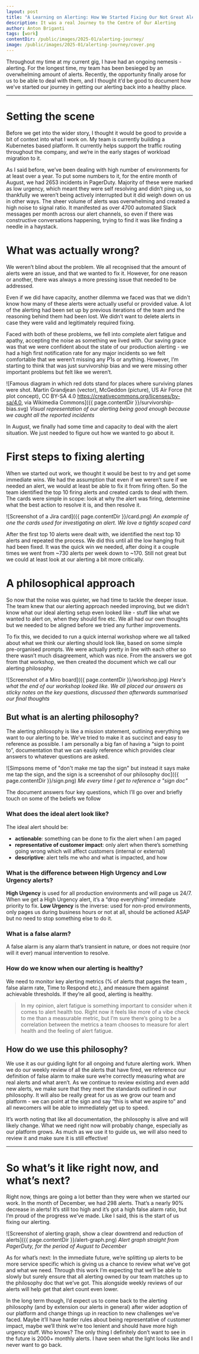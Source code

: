 ```yaml
---
layout: post
title: "A Learning on Alerting: How We Started Fixing Our Not Great Alert Situation"
description: It was a real Journey to the Centre of Our Alerting
author: Anton Briganti
tags: [work]
contentDir: /public/images/2025-01/alerting-journey/
image: /public/images/2025-01/alerting-journey/cover.png
---
```

Throughout my time at my current gig, I have had an ongoing nemesis - alerting. For the longest time, my team has been besieged by an overwhelming amount of alerts. Recently, the opportunity finally arose for us to be able to deal with them, and I thought it’d be good to document how we’ve started our journey in getting our alerting back into a healthy place. 

<hr>

# Setting the scene
Before we get into the wider story, I thought it would be good to provide a bit of context into what I work on. My team is currently building a Kubernetes based platform. It currently helps support the traffic routing throughout the company, and we’re in the early stages of workload migration to it. 

As I said before, we’ve been dealing with high number of environments for at least over a year. To put some numbers to it, for the entire month of August, we had 2653 incidents in PagerDuty. Majority of these were marked as low urgency, which meant they were self resolving and didn’t ping us, so thankfully we weren’t being actively interrupted but it did weigh down on us in other ways. The sheer volume of alerts was overwhelming and created a high noise to signal ratio. It manifested as over 4700 automated Slack messages per month across our alert channels, so even if there was constructive conversations happening, trying to find it was like finding a needle in a haystack.  

# What was actually wrong?
We weren’t blind about the problem. We all recognised that the amount of alerts were an issue, and that we wanted to fix it. However, for one reason or another, there was always a more pressing issue that needed to be addressed. 

Even if we did have capacity, another dilemma we faced was that we didn't know how many of these alerts were actually useful or provided value. A lot of the alerting had been set up by previous iterations of the team and the reasoning behind them had been lost. We didn’t want to delete alerts in case they were valid and legitimately required fixing.

Faced with both of these problems, we fell into complete alert fatigue and apathy, accepting the noise as something we lived with. Our saving grace was that we were confident about the state of our production alerting - we had a high first notification rate for any major incidents so we felt comfortable that we weren’t missing any P1s or anything. However, I’m starting to think that was just survivorship bias and we were missing other important problems but felt like we weren’t.

![Famous diagram in which red dots stand for places where surviving planes were shot. Martin Grandjean (vector), McGeddon (picture), US Air Force (hit plot concept), CC BY-SA 4.0 <https://creativecommons.org/licenses/by-sa/4.0>, via Wikimedia Commons]({{ page.contentDir }}/survivorship-bias.svg)
*Visual representation of our alerting being good enough because we caught all the reported incidents*

In August, we finally had some time and capacity to deal with the alert situation. We just needed to figure out how we wanted to go about it. 

# First steps to fixing alerting
When we started out work, we thought it would be best to try and get some immediate wins. We had the assumption that even if we weren’t sure if we needed an alert, we would at least be able to fix it from firing often. So the team identified the top 10 firing alerts and created cards to deal with them. The cards were simple in scope: look at why the alert was firing, determine what the best action to resolve it is, and then resolve it. 

![Screenshot of a Jira card]({{ page.contentDir }}/card.png)
*An example of one the cards used for investigating an alert. We love a tightly scoped card*

After the first top 10 alerts were dealt with, we identified the next top 10 alerts and repeated the process. We did this until all the low hanging fruit had been fixed. It was the quick win we needed, after doing it a couple times we went from ~730 alerts per week down to ~170. Still not great but we could at least look at our alerting a bit more critically. 

# A philosophical approach
So now that the noise was quieter, we had time to tackle the deeper issue. The team knew that our alerting approach needed improving, but we  didn’t know what our ideal alerting setup even looked like - stuff like what we wanted to alert on, when they should fire etc. We all had our own thoughts but we needed to be aligned before we tried any further improvements.

To fix this, we decided to run a quick internal workshop where we all talked about what we think our alerting should look like, based on some simple pre-organised prompts. We were actually pretty in line with each other so there wasn’t much disagreement, which was nice. From the answers we got from that workshop, we then created the document which we call our alerting philosophy. 

![Screenshot of a Miro board]({{ page.contentDir }}/workshop.jpg)
*Here's what the end of our workshop looked like. We all placed our answers as sticky notes on the key questions, discussed then afterwards summarised our final thoughts* 

## But what is an alerting philosophy?
The alerting philosophy is like a mission statement, outlining everything we want to our alerting to be. We’ve tried to make it as succinct and easy to reference as possible. I am personally a big fan of having a “sign to point to”, documentation that we can easily reference which provides clear answers to whatever questions are asked.

![Simpsons meme of "don't make me tap the sign" but instead it says make me tap the sign, and the sign is a screenshot of our philosophy doc]({{ page.contentDir }}/sign.png)
*Me every time I get to reference a "sign doc"*

The document answers four key questions, which I’ll go over and briefly touch on some of the beliefs we follow

###  What does the ideal alert look like?
The ideal alert should be:
- **actionable**: something can be done to fix the alert when I am paged
- **representative of customer impact**: only alert when there’s something going wrong which will affect customers (internal or external)
- **descriptive**: alert tells me who and what is impacted, and how

### What is the difference between High Urgency and Low Urgency alerts?
**High Urgency** is used for all production environments and will page us 24/7. When we get a High Urgency alert, it’s a “drop everything” immediate priority to fix. **Low Urgency** is the inverse: used for non-prod environments, only pages us during business hours or not at all, should be actioned ASAP but no need to stop something else to do it.

### What is a false alarm?
A false alarm is any alarm that’s transient in nature, or does not require (nor will it ever) manual intervention to resolve. 

### How do we know when our alerting is healthy?
We need to monitor key alerting metrics (% of alerts that pages the team , false alarm rate, Time to Respond etc.), and measure them against achievable thresholds. If they’re all good, alerting is healthy. 

> In my opinion, alert fatigue is something important to consider when it comes to alert health too. Right now it feels like more of a vibe check to me than a measurable metric, but I’m sure there’s going to be a correlation between the metrics a team chooses to measure for alert health and the feeling of alert fatigue.

## How do we use this philosophy?

We use it as our guiding light for all ongoing and future alerting work. When we do our weekly review of all the alerts that have fired, we reference our definition of false alarm to make sure we’re correctly measuring what are real alerts and what aren’t. As we continue to review existing and even add new alerts, we make sure that they meet the standards outlined in our philosophy. It will also be really great for us as we grow our team and platform - we can point at the sign and say “this is what we aspire to” and all newcomers will be able to immediately get up to speed.

It’s worth noting that like all documentation, the philosophy is alive and will likely change. What we need right now will probably change, especially as our platform grows. As much as we use it to guide us, we will also need to review it and make sure it is still effective! 


<hr>

# So what’s it like right now, and what’s next?
Right now, things are going a lot better than they were when we started our work. In the month of December, we had 298 alerts. That’s a nearly 90% decrease in alerts! It’s still too high and it’s got a high false alarm ratio, but I’m proud of the progress we’ve made. Like I said, this is the start of us fixing our alerting.

![Screenshot of alerting graph, show a clear downtrend and reduction of alerts]({{ page.contentDir }}/alert-graph.png)
*Alert graph straight from PagerDuty, for the period of August to December*

As for what’s next: In the immediate future, we’re splitting up alerts to be more service specific which is giving us a chance to review what we’ve got and what we need. Through this work I’m expecting that we’ll be able to slowly but surely ensure that all alerting owned by our team matches up to the philosophy doc that we’ve got. This alongside weekly reviews of our alerts will help get that alert count even lower. 

In the long term though, I’d expect us to come back to the alerting philosophy (and by extension our alerts in general) after wider adoption of our platform and change things up in reaction to new challenges we’ve faced. Maybe it’ll have harder rules about being representative of customer impact, maybe we’ll think we’re too lenient and should have more high urgency stuff. Who knows? The only thing I definitely don’t want to see in the future is 2000+ monthly alerts. I have seen what the light looks like and I never want to go back.
